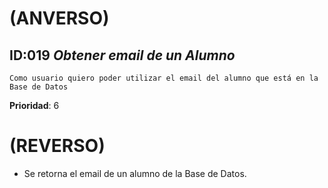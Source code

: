 # (ANVERSO)

## ID:019   *Obtener email de un Alumno*

`Como usuario quiero poder utilizar el email del alumno que está en la Base de Datos`
 
  **Prioridad**: 6
  
# (REVERSO)

* Se retorna el email de un alumno de la Base de Datos.
